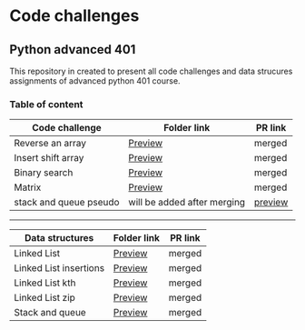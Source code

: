 
# Code challenges

## Python advanced 401
This repository in created to present all code challenges and data strucures assignments of advanced python 401 course.


### Table of content

| Code challenge | Folder link | PR link|
| ----------- | ----------- | ----------- |
| Reverse an array | [Preview](https://github.com/dialaabulkhail/data-structures-and-algorithms/blob/main/code_challenges/code-challenge01/CODE.md) | merged |
| Insert shift array | [Preview](https://github.com/dialaabulkhail/data-structures-and-algorithms/blob/main/code_challenges/code-challenge02/CODE.md) | merged |
| Binary search | [Preview](https://github.com/dialaabulkhail/data-structures-and-algorithms/blob/main/code_challenges/code-challenge03/CODE.md) | merged |
| Matrix | [Preview](https://github.com/dialaabulkhail/data-structures-and-algorithms/blob/main/code_challenges/code-challenge04/CODE.md) | merged |
| stack and queue pseudo | will be added after merging | [preview](https://github.com/dialaabulkhail/data-structures-and-algorithms/pull/17) |
______________________________________________________

| Data structures | Folder link | PR link|
| ----------- | ----------- | ----------- |
| Linked List | [Preview](https://github.com/dialaabulkhail/data-structures-and-algorithms/tree/main/Data_structures/linked-list ) | merged |
| Linked List insertions| [Preview](https://github.com/dialaabulkhail/data-structures-and-algorithms/tree/main/Data_structures/linked-list) | merged |
| Linked List kth | [Preview](https://github.com/dialaabulkhail/data-structures-and-algorithms/tree/main/Data_structures/linked-list ) | merged |
| Linked List zip | [Preview](https://github.com/dialaabulkhail/data-structures-and-algorithms/tree/main/Data_structures/linked-list ) | merged |
| Stack and queue | [Preview](https://github.com/dialaabulkhail/data-structures-and-algorithms/blob/main/Data_structures/stack-and-queue/stack_and_queue/stack_and_queue.py) | merged |















